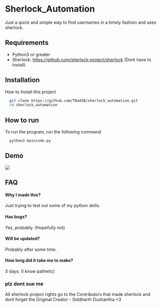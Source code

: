
# Sherlock_Automation

Just a quick and simple way to find usernames in a timely fashion and uses sherlock.


## Requirements

- Python3 or greater
- Sherlock: https://github.com/sherlock-project/sherlock (Dont have to install)


## Installation

How to Install this project

```bash
  git clone https://github.com/T0adSB/sherlock_automation.git
  cd sherlock_automation
```
    
## How to run

To run the program, run the following command

```bash
  python3 maincode.py
```


## Demo

![](https://raw.githubusercontent.com/T0adSB/sherlock_automation/main/demo.gif)


## FAQ

#### Why I made this?

Just trying to test out some of my python skills.

#### Has bugs?

Yes, probably. (Hopefully not)

#### Will be updated?

Probably after some time.

#### How long did it take me to make?

3 days. (I know pathetic)


### plz dont sue me

All sherlock project rights go to the Contributors that made sherlock and dont forget the Original Creator - Siddharth Dushantha <3
